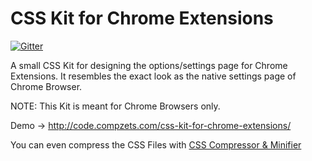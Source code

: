 CSS Kit for Chrome Extensions
=============================

[![Gitter](https://badges.gitter.im/Join%20Chat.svg)](https://gitter.im/ramswaroop/css-kit-for-chrome-extensions?utm_source=badge&utm_medium=badge&utm_campaign=pr-badge&utm_content=badge)

A small CSS Kit for designing the options/settings page for Chrome Extensions. It resembles the exact look as the native settings page of Chrome Browser.

NOTE: This Kit is meant for Chrome Browsers only.

Demo &rarr; http://code.compzets.com/css-kit-for-chrome-extensions/

You can even compress the CSS Files with <a href="http://webapps.compzets.com/csscompressorandminifier">CSS Compressor & Minifier</a>